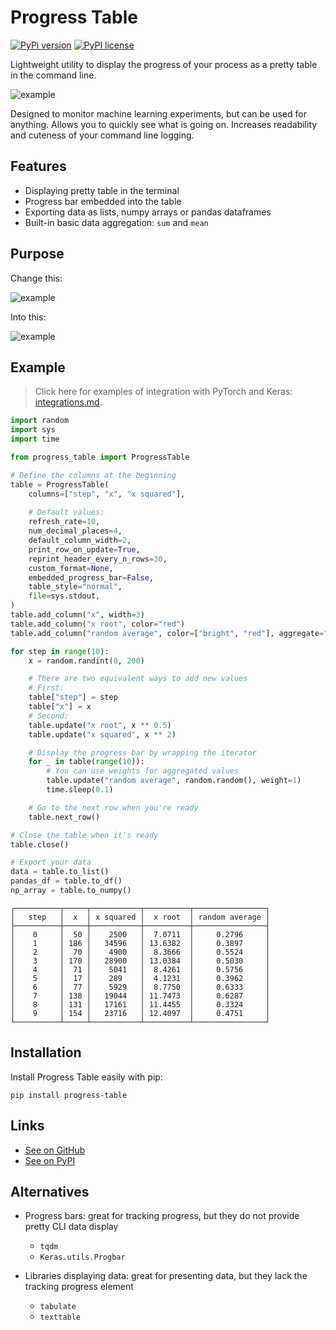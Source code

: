 # Progress Table

[![PyPi version](https://img.shields.io/badge/dynamic/json?label=latest&query=info.version&url=https%3A%2F%2Fpypi.org%2Fpypi%2Fprogress-table%2Fjson)](https://pypi.org/project/progress-table)
[![PyPI license](https://img.shields.io/badge/dynamic/json?label=license&query=info.license&url=https%3A%2F%2Fpypi.org%2Fpypi%2Fprogress-table%2Fjson)](https://pypi.org/project/progress-table)

Lightweight utility to display the progress of your process as a pretty table in the command line.

![example](https://github.com/gahaalt/progress-table/blob/main/media/progress-table-example.png?raw=true)

Designed to monitor machine learning experiments, but can be used for anything.
Allows you to quickly see what is going on.
Increases readability and cuteness of your command line logging.

## Features

* Displaying pretty table in the terminal
* Progress bar embedded into the table
* Exporting data as lists, numpy arrays or pandas dataframes
* Built-in basic data aggregation: `sum` and `mean`

## Purpose

Change this:

![example](https://github.com/gahaalt/progress-table/blob/main/media/progress-before3.gif?raw=true)

Into this:

![example](https://github.com/gahaalt/progress-table/blob/main/media/progress-after4.gif?raw=true)

## Example

> Click here for examples of integration with PyTorch and Keras:
> [integrations.md](https://github.com/gahaalt/progress-table/blob/main/integrations.md).

```python
import random
import sys
import time

from progress_table import ProgressTable

# Define the columns at the beginning
table = ProgressTable(
    columns=["step", "x", "x squared"],
	
    # Default values:
    refresh_rate=10,
    num_decimal_places=4,
    default_column_width=2,
    print_row_on_update=True,
    reprint_header_every_n_rows=30,
    custom_format=None,
    embedded_progress_bar=False,
    table_style="normal",
    file=sys.stdout,
)
table.add_column("x", width=3)
table.add_column("x root", color="red")
table.add_column("random average", color=["bright", "red"], aggregate="mean")

for step in range(10):
    x = random.randint(0, 200)

    # There are two equivalent ways to add new values
    # First:
    table["step"] = step
    table["x"] = x
    # Second:
    table.update("x root", x ** 0.5)
    table.update("x squared", x ** 2)

    # Display the progress bar by wrapping the iterator
    for _ in table(range(10)):
        # You can use weights for aggregated values
        table.update("random average", random.random(), weight=1)
        time.sleep(0.1)

    # Go to the next row when you're ready
    table.next_row()

# Close the table when it's ready
table.close()

# Export your data
data = table.to_list()
pandas_df = table.to_df()
np_array = table.to_numpy()
```

```stdout
┌──────────┬─────┬───────────┬──────────┬────────────────┐
│   step   │  x  │ x squared │  x root  │ random average │
├──────────┼─────┼───────────┼──────────┼────────────────┤
│    0     │  50 │    2500   │  7.0711  │     0.2796     │
│    1     │ 186 │   34596   │ 13.6382  │     0.3897     │
│    2     │  70 │    4900   │  8.3666  │     0.5524     │
│    3     │ 170 │   28900   │ 13.0384  │     0.5030     │
│    4     │  71 │    5041   │  8.4261  │     0.5756     │
│    5     │  17 │    289    │  4.1231  │     0.3962     │
│    6     │  77 │    5929   │  8.7750  │     0.6333     │
│    7     │ 138 │   19044   │ 11.7473  │     0.6287     │
│    8     │ 131 │   17161   │ 11.4455  │     0.3324     │
│    9     │ 154 │   23716   │ 12.4097  │     0.4751     │
└──────────┴─────┴───────────┴──────────┴────────────────┘
```

## Installation

Install Progress Table easily with pip:

```
pip install progress-table
```

## Links

* [See on GitHub](https://github.com/gahaalt/progress-table)
* [See on PyPI](https://pypi.org/project/progress-table)

## Alternatives

* Progress bars: great for tracking progress, but they do not provide pretty CLI data display
	* `tqdm`
	* `Keras.utils.Progbar`

* Libraries displaying data: great for presenting data, but they lack the tracking progress element
	* `tabulate`
	* `texttable`
